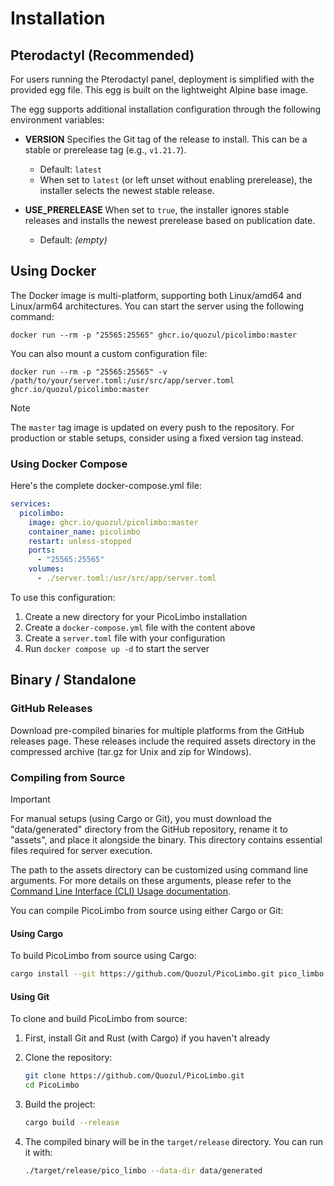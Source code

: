 # Installation

## Pterodactyl (Recommended)

For users running the Pterodactyl panel, deployment is simplified with the provided egg file. This egg is built on the lightweight Alpine base image.

The egg supports additional installation configuration through the following environment variables:

- **VERSION**
  Specifies the Git tag of the release to install. This can be a stable or prerelease tag (e.g., `v1.21.7`).
    - Default: `latest`
    - When set to `latest` (or left unset without enabling prerelease), the installer selects the newest stable release.

- **USE_PRERELEASE**
  When set to `true`, the installer ignores stable releases and installs the newest prerelease based on publication date.
    - Default: *(empty)*

## Using Docker

The Docker image is multi-platform, supporting both Linux/amd64 and Linux/arm64 architectures. You can start the server using the following command:

```shell
docker run --rm -p "25565:25565" ghcr.io/quozul/picolimbo:master
```

You can also mount a custom configuration file:

```shell
docker run --rm -p "25565:25565" -v /path/to/your/server.toml:/usr/src/app/server.toml ghcr.io/quozul/picolimbo:master
```

> [!NOTE]
> The `master` tag image is updated on every push to the repository. For production or stable setups, consider using a fixed version tag instead.

### Using Docker Compose

Here's the complete docker-compose.yml file:

```yaml
services:
  picolimbo:
    image: ghcr.io/quozul/picolimbo:master
    container_name: picolimbo
    restart: unless-stopped
    ports:
      - "25565:25565"
    volumes:
      - ./server.toml:/usr/src/app/server.toml
```

To use this configuration:
1. Create a new directory for your PicoLimbo installation
2. Create a `docker-compose.yml` file with the content above
3. Create a `server.toml` file with your configuration
4. Run `docker compose up -d` to start the server


## Binary / Standalone

### GitHub Releases

Download pre-compiled binaries for multiple platforms from the GitHub releases page. These releases include the required assets directory in the compressed archive (tar.gz for Unix and zip for Windows).

### Compiling from Source

> [!IMPORTANT]
> For manual setups (using Cargo or Git), you must download the "data/generated" directory from the GitHub repository, rename it to "assets", and place it alongside the binary. This directory contains essential files required for server execution.
>
> The path to the assets directory can be customized using command line arguments. For more details on these arguments, please refer to the [Command Line Interface (CLI) Usage documentation](./cli-usage).

You can compile PicoLimbo from source using either Cargo or Git:

#### Using Cargo

To build PicoLimbo from source using Cargo:

```bash
cargo install --git https://github.com/Quozul/PicoLimbo.git pico_limbo
```

#### Using Git

To clone and build PicoLimbo from source:

1. First, install Git and Rust (with Cargo) if you haven't already
2. Clone the repository:
   ```bash
   git clone https://github.com/Quozul/PicoLimbo.git
   cd PicoLimbo
   ```

3. Build the project:
   ```bash
   cargo build --release
   ```

4. The compiled binary will be in the `target/release` directory. You can run it with:
   ```bash
   ./target/release/pico_limbo --data-dir data/generated
   ```
